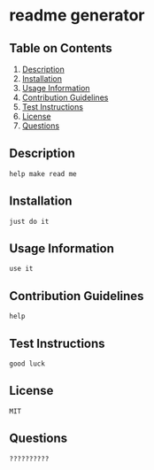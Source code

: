 # readme generator
    
  ## Table on Contents
  1. [Description](#description)
  2. [Installation](#installation)
  3. [Usage Information](#usage-information)
  4. [Contribution Guidelines](#contribution-guidelines)
  5. [Test Instructions](#test-instructions)
  6. [License](#license)
  7. [Questions](#questions)

  ## Description
    help make read me

  ## Installation
    just do it

  ## Usage Information
    use it

  ## Contribution Guidelines
    help

  ## Test Instructions
    good luck

  ## License
    MIT

  ## Questions
    ??????????

